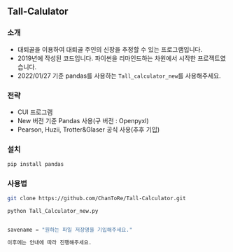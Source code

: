 ## Tall-Calulator

### 소개
 * 대퇴골을 이용하여 대퇴골 주인의 신장을 추정할 수 있는 프로그램입니다.
 * 2019년에 작성된 코드입니다. 파이썬을 리마인드하는 차원에서 시작한 프로젝트였습니다.
 * 2022/01/27 기준 pandas를 사용하는 `Tall_calculator_new`를 사용해주세요.

### 전략
 * CUI 프로그램
 * New 버전 기준 Pandas 사용(구 버전 : Openpyxl)
 * Pearson, Huzii, Trotter&Glaser 공식 사용(추후 기입)

### 설치
```python
pip install pandas
```

### 사용법
```bash
git clone https://github.com/ChanToRe/Tall-Calculator.git
```

```python
python Tall_Calculator_new.py
```

```python

savename = "원하는 파일 저장명을 기입해주세요."

이후에는 안내에 따라 진행해주세요.
```
